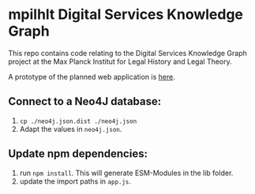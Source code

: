# mpilhlt Digital Services Knowledge Graph

This repo contains code relating to the Digital Services Knowledge Graph project at the Max Planck Institut for Legal History and Legal Theory.

A prototype of the planned web application is [here](https://mpilhlt.github.io/dskg).

## Connect to a Neo4J database:

1. `cp ./neo4j.json.dist ./neo4j.json`
2. Adapt the values in `neo4j.json`.

## Update npm dependencies:

1. run `npm install`. This will generate ESM-Modules in the lib folder.
2. update the import paths in `app.js`.

